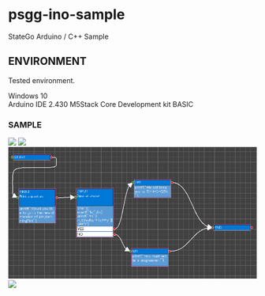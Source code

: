 # psgg-ino-sample
StateGo Arduino / C++ Sample

## ENVIRONMENT

Tested environment.

Windows 10  
Arduino IDE 2.430
M5Stack Core Development kit BASIC

### SAMPLE

![](https://raw.githubusercontent.com/NNNIC/psgg-cpp-sample/master/wiki/and.png)
![](https://raw.githubusercontent.com/NNNIC/psgg-cpp-sample/master/wiki/folder.png)
![](https://raw.githubusercontent.com/NNNIC/psgg-cpp-sample/master/wiki/state.png)
![](https://raw.githubusercontent.com/NNNIC/psgg-cpp-sample/master/wiki/out.png)

